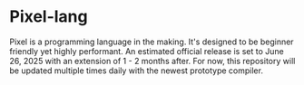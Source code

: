 # Pixel-lang
Pixel is a programming language in the making. It's designed to be beginner friendly yet highly performant. An estimated official release is set to June 26, 2025 with an extension of 1 - 2 months after. For now, this repository will be updated multiple times daily with the newest prototype compiler.
